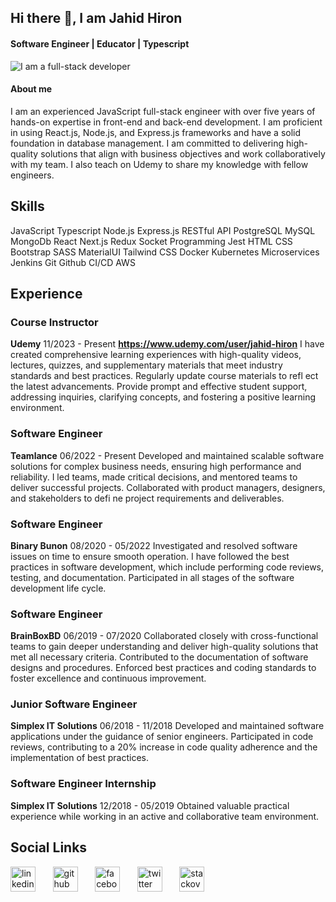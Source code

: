 ## Hi there 👋, I am Jahid Hiron

#### Software Engineer | Educator | Typescript
![I am a full-stack developer](https://camo.githubusercontent.com/f1c0fc76d120f760664938edd8e1818f9d407b03f8ce7d306e12094d8853b6a0/687474703a2f2f692e696d6775722e636f6d2f6337476d414a662e706e67)

#### About me
I am an experienced JavaScript full-stack engineer with over five years of hands-on expertise in front-end and back-end development. I am proficient in using React.js, Node.js, and Express.js frameworks and have a solid foundation in database management.
I am committed to delivering high-quality solutions that align with business objectives and work collaboratively with my team.
I also teach on Udemy to share my knowledge with fellow engineers.

## Skills

JavaScript
Typescript
Node.js
Express.js
RESTful API
PostgreSQL
MySQL
MongoDb
React
Next.js
Redux
Socket Programming
Jest
HTML
CSS
Bootstrap
SASS
MaterialUI
Tailwind CSS
Docker
Kubernetes
Microservices
Jenkins
Git
Github
CI/CD
AWS

## Experience

### Course Instructor
**Udemy**
11/2023 - Present
**https://www.udemy.com/user/jahid-hiron**
I have created comprehensive learning experiences with high-quality videos, lectures, quizzes, and supplementary materials that meet industry standards and best practices.
Regularly update course materials to refl ect the latest advancements.
Provide prompt and effective student support, addressing inquiries, clarifying concepts, and fostering a positive learning environment.

### Software Engineer
**Teamlance**
06/2022 - Present 
Developed and maintained scalable software solutions for complex business needs, ensuring high performance and reliability.
I led teams, made critical decisions, and mentored teams to deliver successful projects.
Collaborated with product managers, designers, and stakeholders to defi ne project requirements and deliverables.

### Software Engineer
**Binary Bunon**
08/2020 - 05/2022 
Investigated and resolved software issues on time to ensure smooth operation.
I have followed the best practices in software development, which include performing code reviews, testing, and documentation.
Participated in all stages of the software development life cycle.

### Software Engineer
**BrainBoxBD**
06/2019 - 07/2020
Collaborated closely with cross-functional teams to gain deeper understanding and deliver high-quality solutions that met all necessary criteria.
Contributed to the documentation of software designs and procedures.
Enforced best practices and coding standards to foster excellence and continuous improvement.

### Junior Software Engineer
**Simplex IT Solutions**
06/2018 - 11/2018
Developed and maintained software applications under the guidance of senior engineers.
Participated in code reviews, contributing to a 20% increase in code quality adherence and the implementation of best practices.

### Software Engineer Internship
**Simplex IT Solutions**
12/2018 - 05/2019
Obtained valuable practical experience while working in an active and collaborative team environment.


## Social Links

[<img src='https://cdn.jsdelivr.net/npm/simple-icons@3.0.1/icons/linkedin.svg' alt='linkedin' height='40'>](https://www.linkedin.com/in/jahidhiron)  &nbsp; &nbsp; &nbsp; [<img src='https://cdn.jsdelivr.net/npm/simple-icons@3.0.1/icons/udemy.svg' alt='github' height='40'>](https://www.udemy.com/user/jshid-hiron) &nbsp; &nbsp; &nbsp; [<img src='https://cdn.jsdelivr.net/npm/simple-icons@3.0.1/icons/facebook.svg' alt='facebook' height='40'>](https://www.facebook.com/se.hiron)  &nbsp; &nbsp; &nbsp; [<img src='https://cdn.jsdelivr.net/npm/simple-icons@3.0.1/icons/twitter.svg' alt='twitter' height='40'>](https://twitter.com/jahid_hiron) &nbsp; &nbsp; &nbsp; [<img src='https://cdn.jsdelivr.net/npm/simple-icons@3.0.1/icons/stackoverflow.svg' alt='stackoverflow' height='40'>](https://stackoverflow.com/users/14040231/jahidul-islam-hiron)  
